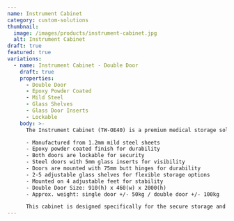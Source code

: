 ```yaml
---
name: Instrument Cabinet
category: custom-solutions
thumbnail: 
  image: /images/products/instrument-cabinet.jpg
  alt: Instrument Cabinet
draft: true
featured: true
variations:
  - name: Instrument Cabinet - Double Door
    draft: true
    properties:
      - Double Door
      - Epoxy Powder Coated
      - Mild Steel
      - Glass Shelves
      - Glass Door Inserts
      - Lockable
    body: >-
      The Instrument Cabinet (TW-OE40) is a premium medical storage solution featuring:

      - Manufactured from 1.2mm mild steel sheets
      - Epoxy powder coated finish for durability
      - Both doors are lockable for security
      - Steel doors with 5mm glass inserts for visibility
      - Doors are mounted with 75mm butt hinges for durability
      - 2-5 adjustable glass shelves for flexible storage options
      - Mounted on 4 adjustable feet for stability
      - Double Door Size: 910(h) x 460(w) x 2000(h)
      - Approx. weight: single door +/- 50kg / double door +/- 100kg

      This cabinet is designed specifically for the secure storage and display of medical instruments in clinical environments, with adjustable shelving to accommodate instruments of various sizes.
---
```

